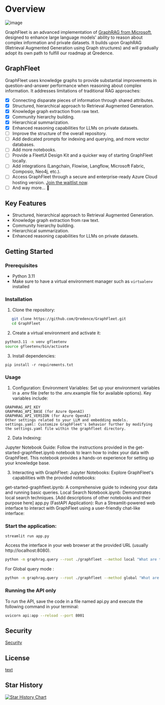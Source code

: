 # Overview

![image](https://github.com/user-attachments/assets/c3ca5ec8-1bbf-4a9c-988e-e7f5100ea5d5)

GraphFleet is an advanced implementation of [GraphRAG from Microsoft](https://github.com/microsoft/graphrag), designed to enhance large language models' ability to reason about complex information and private datasets. It builds upon GraphRAG (Retrieval Augmented Generation using Graph structures) and will gradually adopt its own path to fulfill our roadmap at Qredence.

## GraphFleet

GraphFleet uses knowledge graphs to provide substantial improvements in question-and-answer performance when reasoning about complex information. It addresses limitations of traditional RAG approaches:

- [x] Connecting disparate pieces of information through shared attributes.
- [x] Structured, hierarchical approach to Retrieval Augmented Generation.
- [x] Knowledge graph extraction from raw text.
- [x] Community hierarchy building.
- [x] Hierarchical summarization.
- [x] Enhanced reasoning capabilities for LLMs on private datasets.
- [ ] Improve the structure of the overall repository.
- [ ] Add dedicated prompts for indexing and querying, and more vector databases.
- [ ] Add more notebooks.
- [ ] Provide a FleetUI Design Kit and a quicker way of starting GraphFleet locally.
- [ ] Add integrations (Langchain, Flowise, Langflow, Microsoft Fabric, Composio, Neo4j, etc.).
- [ ] Access GraphFleet through a secure and enterprise-ready Azure Cloud hosting version. [Join the waitlist now](https://forms.office.com/e/9cHKxgrQgV).
- [ ] And way more... 👀

## Key Features

- Structured, hierarchical approach to Retrieval Augmented Generation.
- Knowledge graph extraction from raw text.
- Community hierarchy building.
- Hierarchical summarization.
- Enhanced reasoning capabilities for LLMs on private datasets.

## Getting Started

### Prerequisites

- Python 3.11 
- Make sure to have a virtual environment manager such as `virtualenv` installed 

### Installation

1. Clone the repository:

``` bash
   git clone https://github.com/Qredence/GraphFleet.git
   cd GraphFleet
```


2. Create a virtual environment and activate it:

``` bash
python3.11 -m venv gfleetenv
source gfleetenv/bin/activate
```

3. Install dependencies:

```
pip install -r requirements.txt
```

### Usage

1. Configuration:
Environment Variables: Set up your environment variables in a .env file (refer to the .env.example file for available options). Key variables include:

```
GRAPHRAG_API_KEY
GRAPHRAG_API_BASE (for Azure OpenAI)
GRAPHRAG_API_VERSION (for Azure OpenAI)
Other settings related to your LLM and embedding models.
settings.yaml: Customize GraphFleet's behavior further by modifying the settings.yaml file within the graphfleet directory.
```

2. Data Indexing:

Jupyter Notebook Guide: Follow the instructions provided in the get-started-graphfleet.ipynb notebook to learn how to index your data with GraphFleet. This notebook provides a hands-on experience for setting up your knowledge base.

3. Interacting with GraphFleet:
Jupyter Notebooks: Explore GraphFleet's capabilities with the provided notebooks:

get-started-graphfleet.ipynb: A comprehensive guide to indexing your data and running basic queries.
Local Search Notebook.ipynb: Demonstrates local search techniques.
[Add descriptions of other notebooks and their purpose here]
app.py (FastAPI Application): Run a Streamlit-powered web interface to interact with GraphFleet using a user-friendly chat-like interface:

### Start the application: 

```
streamlit run app.py
```
Access the interface in your web browser at the provided URL (usually http://localhost:8080).

``` bash
python -m graphrag.query --root ./graphfleet --method local "What are the key features of GraphRAG ??"
```

For Global query mode :

``` bash
python -m graphrag.query --root ./graphfleet --method global "What are the top main features of GraphRAG"
```
### Running the API only

To run the API, save the code in a file named api.py and execute the following command in your terminal:

``` bash
uvicorn api:app --reload --port 8001
```

## Security

[Security](SECURITY.md)

## License

[text](LICENSE)

## Star History

[![Star History Chart](https://api.star-history.com/svg?repos=Qredence/GraphFleet&type=Date)](https://star-history.com/#Qredence/GraphFleet&Date)
